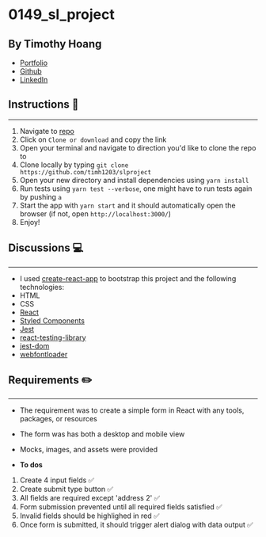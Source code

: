 # 0149_sl_project

## By Timothy Hoang

- [Portfolio](https://timothyhoang.dev/)
- [Github](https://github.com/timh1203)
- [LinkedIn](https://www.linkedin.com/in/timothyhoang)

## Instructions 📖

---

1) Navigate to [repo](https://github.com/timh1203/slproject)
2) Click on `Clone or download` and copy the link
3) Open your terminal and navigate to direction you'd like to clone the repo to
4) Clone locally by typing `git clone https://github.com/timh1203/slproject`
5) Open your new directory and install dependencies using `yarn install`
6) Run tests using `yarn test --verbose`, one might have to run tests again by pushing `a`
7) Start the app with `yarn start` and it should automatically open the browser (if not, open `http://localhost:3000/`)
8) Enjoy!

## Discussions 💻

---

- I used [create-react-app](https://github.com/facebook/create-react-app) to bootstrap this project and the following technologies:
- HTML
- CSS
- [React](https://reactjs.org/)
- [Styled Components](https://www.styled-components.com/)
- [Jest](https://jestjs.io/)
- [react-testing-library](https://github.com/kentcdodds/react-testing-library)
- [jest-dom](https://github.com/gnapse/jest-dom)
- [webfontloader](https://github.com/typekit/webfontloader)

## Requirements ✏️

---

- The requirement was to create a simple form in React with any tools, packages, or resources
- The form was has both a desktop and mobile view
- Mocks, images, and assets were provided

- **To dos**

1) Create 4 input fields ✅
2) Create submit type button ✅
3) All fields are required except 'address 2' ✅
4) Form submission prevented until all required fields satisfied ✅
5) Invalid fields should be highlighed in red ✅
6) Once form is submitted, it should trigger alert dialog with data output ✅
